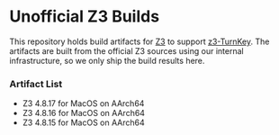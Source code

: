 # Unofficial Z3 Builds

This repository holds build artifacts for [Z3](https://github.com/Z3Prover/z3) to support [z3-TurnKey](https://github.com/tudo-aqua/z3-turnkey). The artifacts are built from the official Z3 sources using our internal infrastructure, so we only ship the build results here.

### Artifact List

- Z3 4.8.17 for MacOS on AArch64
- Z3 4.8.16 for MacOS on AArch64
- Z3 4.8.15 for MacOS on AArch64
